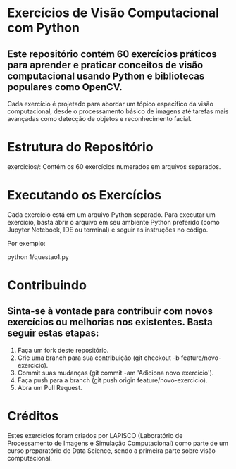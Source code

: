 # Exercícios de Visão Computacional com Python
## Este repositório contém 60 exercícios práticos para aprender e praticar conceitos de visão computacional usando Python e bibliotecas populares como OpenCV.

Cada exercício é projetado para abordar um tópico específico da visão computacional, desde o processamento básico de imagens até tarefas mais avançadas como detecção de objetos e reconhecimento facial.

# Estrutura do Repositório
exercicios/: Contém os 60 exercícios numerados em arquivos separados.

# Executando os Exercícios
Cada exercício está em um arquivo Python separado. Para executar um exercício, basta abrir o arquivo em seu ambiente Python preferido (como Jupyter Notebook, IDE ou terminal) e seguir as instruções no código.

Por exemplo:

python 1/questao1.py

# Contribuindo
## Sinta-se à vontade para contribuir com novos exercícios ou melhorias nos existentes. Basta seguir estas etapas:

1. Faça um fork deste repositório.
2. Crie uma branch para sua contribuição (git checkout -b feature/novo-exercicio).
3. Commit suas mudanças (git commit -am 'Adiciona novo exercício').
4. Faça push para a branch (git push origin feature/novo-exercicio).
5. Abra um Pull Request.

# Créditos
Estes exercícios foram criados por LAPISCO (Laboratório de Processamento de Imagens e Simulação Computacional) como parte de um curso preparatório de Data Science, sendo a primeira parte sobre visão computacional.
